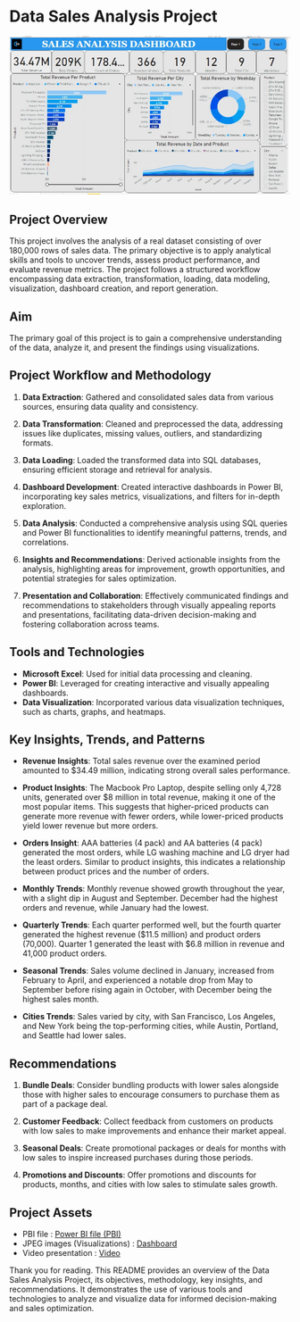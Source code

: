 # Data Sales Analysis Project

![data](Dashboard1.jpg)

## Project Overview

This project involves the analysis of a real dataset consisting of over 180,000 rows of sales data. The primary objective is to apply analytical skills and tools to uncover trends, assess product performance, and evaluate revenue metrics. The project follows a structured workflow encompassing data extraction, transformation, loading, data modeling, visualization, dashboard creation, and report generation.

## Aim

The primary goal of this project is to gain a comprehensive understanding of the data, analyze it, and present the findings using visualizations.

## Project Workflow and Methodology

1. **Data Extraction**: Gathered and consolidated sales data from various sources, ensuring data quality and consistency.

2. **Data Transformation**: Cleaned and preprocessed the data, addressing issues like duplicates, missing values, outliers, and standardizing formats.

3. **Data Loading**: Loaded the transformed data into SQL databases, ensuring efficient storage and retrieval for analysis.

4. **Dashboard Development**: Created interactive dashboards in Power BI, incorporating key sales metrics, visualizations, and filters for in-depth exploration.

5. **Data Analysis**: Conducted a comprehensive analysis using SQL queries and Power BI functionalities to identify meaningful patterns, trends, and correlations.

6. **Insights and Recommendations**: Derived actionable insights from the analysis, highlighting areas for improvement, growth opportunities, and potential strategies for sales optimization.

7. **Presentation and Collaboration**: Effectively communicated findings and recommendations to stakeholders through visually appealing reports and presentations, facilitating data-driven decision-making and fostering collaboration across teams.

## Tools and Technologies

- **Microsoft Excel**: Used for initial data processing and cleaning.
- **Power BI**: Leveraged for creating interactive and visually appealing dashboards.
- **Data Visualization**: Incorporated various data visualization techniques, such as charts, graphs, and heatmaps.

## Key Insights, Trends, and Patterns

- **Revenue Insights**: Total sales revenue over the examined period amounted to $34.49 million, indicating strong overall sales performance.

- **Product Insights**: The Macbook Pro Laptop, despite selling only 4,728 units, generated over $8 million in total revenue, making it one of the most popular items. This suggests that higher-priced products can generate more revenue with fewer orders, while lower-priced products yield lower revenue but more orders.

- **Orders Insight**: AAA batteries (4 pack) and AA batteries (4 pack) generated the most orders, while LG washing machine and LG dryer had the least orders. Similar to product insights, this indicates a relationship between product prices and the number of orders.

- **Monthly Trends**: Monthly revenue showed growth throughout the year, with a slight dip in August and September. December had the highest orders and revenue, while January had the lowest.

- **Quarterly Trends**: Each quarter performed well, but the fourth quarter generated the highest revenue ($11.5 million) and product orders (70,000). Quarter 1 generated the least with $6.8 million in revenue and 41,000 product orders.

- **Seasonal Trends**: Sales volume declined in January, increased from February to April, and experienced a notable drop from May to September before rising again in October, with December being the highest sales month.

- **Cities Trends**: Sales varied by city, with San Francisco, Los Angeles, and New York being the top-performing cities, while Austin, Portland, and Seattle had lower sales.

## Recommendations

1. **Bundle Deals**: Consider bundling products with lower sales alongside those with higher sales to encourage consumers to purchase them as part of a package deal.

2. **Customer Feedback**: Collect feedback from customers on products with low sales to make improvements and enhance their market appeal.

3. **Seasonal Deals**: Create promotional packages or deals for months with low sales to inspire increased purchases during those periods.

4. **Promotions and Discounts**: Offer promotions and discounts for products, months, and cities with low sales to stimulate sales growth.



## Project Assets

- PBI file : [Power BI file (PBI)](sales_data_analysis_dashboard.pbi)
- JPEG images (Visualizations) : [Dashboard](Dashboard1.jpg)
- Video presentation : [Video](vid1.mp4)

Thank you for reading. This README provides an overview of the Data Sales Analysis Project, its objectives, methodology, key insights, and recommendations. It demonstrates the use of various tools and technologies to analyze and visualize data for informed decision-making and sales optimization.
